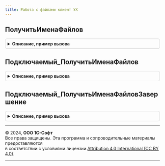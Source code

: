 ```yaml
---
title: Работа с файлами клиент УХ
---
```



## ПолучитьИменаФайлов
<details style="margin: 1em 0; padding: 0.5em; border: 1px solid #ccc; border-radius: 6px;">

<summary style="font-weight: bold; cursor: pointer;">Описание, пример вызова</summary>

```bsl
// Предлагаем пользователю выбрать файл/ы. И возвращаем их список.
// Параметры
//  СписокИмен - массив, в который будут сохранены имена файлов
//  МножественныйВыбор - флаг переключающий выбор
//  НачальныйКаталог - каталог из которого будет осуществляться выбор
//
Процедура ПолучитьИменаФайлов(СписокИмен, МножественныйВыбор=Ложь, НачальныйКаталог="") Экспорт
```

Пример вызова
```bsl
РаботаСФайламиКлиентУХ.ПолучитьИменаФайлов(СписокИмен, МножественныйВыбор, НачальныйКаталог);
```
</details>

## Подключаемый_ПолучитьИменаФайлов
<details style="margin: 1em 0; padding: 0.5em; border: 1px solid #ccc; border-radius: 6px;">

<summary style="font-weight: bold; cursor: pointer;">Описание, пример вызова</summary>

```bsl

Процедура Подключаемый_ПолучитьИменаФайлов(Результат, ДополнительныеПараметры) Экспорт
```

Пример вызова
```bsl
РаботаСФайламиКлиентУХ.Подключаемый_ПолучитьИменаФайлов(Результат, ДополнительныеПараметры) 
```
</details>

## Подключаемый_ПолучитьИменаФайловЗавершение
<details style="margin: 1em 0; padding: 0.5em; border: 1px solid #ccc; border-radius: 6px;">

<summary style="font-weight: bold; cursor: pointer;">Описание, пример вызова</summary>

```bsl

Процедура Подключаемый_ПолучитьИменаФайловЗавершение(ВыбранныеФайлы, ДополнительныеПараметры) Экспорт
```

Пример вызова
```bsl
РаботаСФайламиКлиентУХ.Подключаемый_ПолучитьИменаФайловЗавершение(ВыбранныеФайлы, ДополнительныеПараметры) 
```
</details>

---

© 2024, **ООО 1С-Софт**  
Все права защищены. Эта программа и сопроводительные материалы предоставляются  
в соответствии с условиями лицензии [Attribution 4.0 International (CC BY 4.0)](https://creativecommons.org/licenses/by/4.0/legalcode).

---
